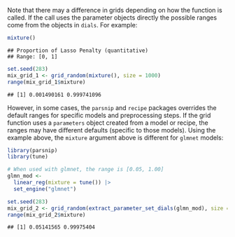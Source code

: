 

Note that there may a difference in grids depending on how the function is called. If the call uses the parameter objects directly the possible ranges come from the objects in `dials`. For example: 


```r
mixture()
```

```
## Proportion of Lasso Penalty (quantitative)
## Range: [0, 1]
```

```r
set.seed(283)
mix_grid_1 <- grid_random(mixture(), size = 1000)
range(mix_grid_1$mixture)
```

```
## [1] 0.001490161 0.999741096
```

However, in some cases, the `parsnip` and `recipe` packages overrides the default ranges for specific models and preprocessing steps. If the grid function uses a `parameters` object created from a model or recipe, the ranges may have different defaults (specific to those models). Using the example above, the `mixture` argument above is different for `glmnet` models: 
 

```r
library(parsnip)
library(tune)

# When used with glmnet, the range is [0.05, 1.00]
glmn_mod <-
  linear_reg(mixture = tune()) |>
  set_engine("glmnet")

set.seed(283)
mix_grid_2 <- grid_random(extract_parameter_set_dials(glmn_mod), size = 1000)
range(mix_grid_2$mixture)
```

```
## [1] 0.05141565 0.99975404
```
